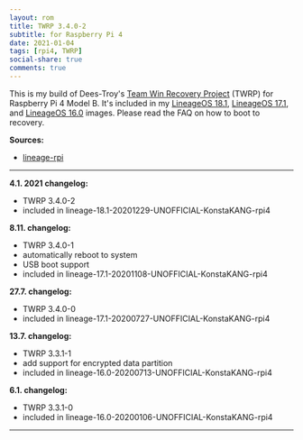 ```yaml
---
layout: rom
title: TWRP 3.4.0-2
subtitle: for Raspberry Pi 4
date: 2021-01-04
tags: [rpi4, TWRP]
social-share: true
comments: true
---
```


This is my build of Dees-Troy's [Team Win Recovery Project](https://twrp.me) (TWRP) for Raspberry Pi 4 Model B. It's included in my [LineageOS 18.1](/devices/rpi4/LineageOS18), [LineageOS 17.1](/devices/rpi4/LineageOS17.1), and [LineageOS 16.0](/devices/rpi4/LineageOS16.0) images. Please read the FAQ on how to boot to recovery.

**Sources:**

- [lineage-rpi](https://github.com/lineage-rpi/android_local_manifest/tree/lineage-16.0-twrp)

----

**4.1. 2021 changelog:**

- TWRP 3.4.0-2
- included in lineage-18.1-20201229-UNOFFICIAL-KonstaKANG-rpi4

**8.11. changelog:**

- TWRP 3.4.0-1
- automatically reboot to system
- USB boot support
- included in lineage-17.1-20201108-UNOFFICIAL-KonstaKANG-rpi4

**27.7. changelog:**

- TWRP 3.4.0-0
- included in lineage-17.1-20200727-UNOFFICIAL-KonstaKANG-rpi4

**13.7. changelog:**

- TWRP 3.3.1-1
- add support for encrypted data partition
- included in lineage-16.0-20200713-UNOFFICIAL-KonstaKANG-rpi4

**6.1. changelog:**

- TWRP 3.3.1-0
- included in lineage-16.0-20200106-UNOFFICIAL-KonstaKANG-rpi4

----
